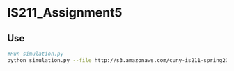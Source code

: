 # IS211_Assignment5

## Use
```sh
#Run simulation.py
python simulation.py --file http://s3.amazonaws.com/cuny-is211-spring2015/requests.csv
```